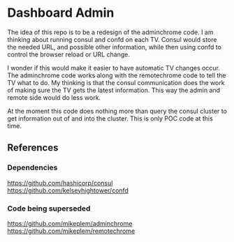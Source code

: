 # Dashboard Admin

The idea of this repo is to be a redesign of the adminchrome code. I am thinking about running consul and confd on each TV. Consul would store the needed URL, and possible other information, while then using confd to control the browser reload or URL change.

I wonder if this would make it easier to have automatic TV changes occur. The adminchrome code works along with the remotechrome code to tell the TV what to do. My thinking is that the consul communication does the work of making sure the TV gets the latest information. This way the admin and remote side would do less work.

At the moment this code does nothing more than query the consul cluster to get information out of and into the cluster. This is only POC code at this time.

## References

### Dependencies
<https://github.com/hashicorp/consul>
<https://github.com/kelseyhightower/confd>

### Code being superseded
<https://github.com/mikeplem/adminchrome>
<https://github.com/mikeplem/remotechrome>


